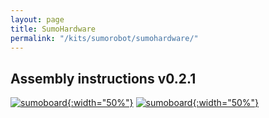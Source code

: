 ```yaml
---
layout: page
title: SumoHardware
permalink: "/kits/sumorobot/sumohardware/"
---
```


## Assembly instructions v0.2.1

[![sumoboard](https://cdn.hackaday.io/images/79381522087248734.jpg){:width="50%"}](/kits/sumorobot/sumohardware/v021) 
[![sumoboard](https://cdn.hackaday.io/images/79381522087248734.jpg){:width="50%"}](/kits/sumorobot/sumohardware/v031)
